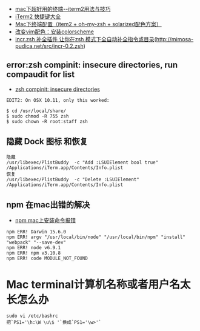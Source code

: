 * [mac下超好用的终端--iterm2用法与技巧](http://blog.csdn.net/thinkdiff/article/details/25075047)
* [iTerm2 快捷键大全](http://blog.csdn.net/zheng0518/article/details/50817329)
* [Mac下终端配置（item2 + oh-my-zsh + solarized配色方案）](http://www.cnblogs.com/weixuqin/p/7029177.html)
* [改变vim配色：安装colorscheme](http://blog.csdn.net/simple_the_best/article/details/51901361)
* [incr.zsh 补全插件 让你在zsh 模式下全自动补全指令或目录](http://yijiebuyi.com/blog/36955b84c57e338dd8255070b80829bf.html)(http://mimosa-pudica.net/src/incr-0.2.zsh)

## error:zsh compinit: insecure directories, run compaudit for list
* [zsh compinit: insecure directories](https://stackoverflow.com/questions/13762280/zsh-compinit-insecure-directories)
````aidl
EDIT2: On OSX 10.11, only this worked:

$ cd /usr/local/share/
$ sudo chmod -R 755 zsh
$ sudo chown -R root:staff zsh
````

## 隐藏 Dock 图标 和恢复
````aidl
隐藏
/usr/libexec/PlistBuddy  -c "Add :LSUIElement bool true" /Applications/iTerm.app/Contents/Info.plist
恢复
/usr/libexec/PlistBuddy  -c "Delete :LSUIElement" /Applications/iTerm.app/Contents/Info.plist
````

## npm 在mac出错的解决
* [npm mac上安装命令报错](https://segmentfault.com/q/1010000007681402/a-1020000007681841)
```aidl
npm ERR! Darwin 15.6.0
npm ERR! argv "/usr/local/bin/node" "/usr/local/bin/npm" "install" "webpack" "--save-dev"
npm ERR! node v6.9.1
npm ERR! npm v3.10.8
npm ERR! code MODULE_NOT_FOUND
```

# Mac terminal计算机名称或者用户名太长怎么办
```
sudo vi /etc/bashrc
把`PS1='\h:\W \u\$ '`换成`PS1='\w>'`
```
